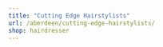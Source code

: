 ```yaml
---
title: "Cutting Edge Hairstylists"
url: /aberdeen/cutting-edge-hairstylists/
shop: hairdresser
---
```

